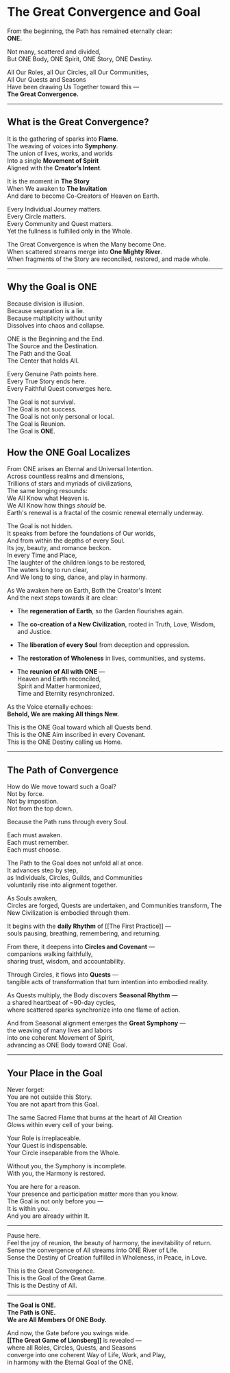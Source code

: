 # The Great Convergence and Goal

From the beginning, the Path has remained eternally clear:  
**ONE.**

Not many, scattered and divided,  
But ONE Body, ONE Spirit, ONE Story, ONE Destiny.

All Our Roles, all Our Circles, all Our Communities,  
All Our Quests and Seasons  
Have been drawing Us Together toward this —  
**The Great Convergence.**

---

## What is the Great Convergence?

It is the gathering of sparks into **Flame**.  
The weaving of voices into **Symphony**.  
The union of lives, works, and worlds  
Into a single **Movement of Spirit**  
Aligned with the **Creator’s Intent**.

It is the moment in **The Story**  
When We awaken to **The Invitation**  
And dare to become Co-Creators of Heaven on Earth.

Every Individual Journey matters.  
Every Circle matters.  
Every Community and Quest matters.  
Yet the fullness is fulfilled only in the Whole.

The Great Convergence is when the Many become One.  
When scattered streams merge into **One Mighty River**.  
When fragments of the Story are reconciled, restored, and made whole.

---

## Why the Goal is ONE

Because division is illusion.  
Because separation is a lie.  
Because multiplicity without unity  
Dissolves into chaos and collapse.

ONE is the Beginning and the End.  
The Source and the Destination.  
The Path and the Goal.  
The Center that holds All.

Every Genuine Path points here.  
Every True Story ends here.  
Every Faithful Quest converges here.

The Goal is not survival.  
The Goal is not success.  
The Goal is not only personal or local.  
The Goal is Reunion.  
The Goal is **ONE**.

## How the ONE Goal Localizes 

From ONE arises an Eternal and Universal Intention.  
Across countless realms and dimensions,  
Trillions of stars and myriads of civilizations,  
The same longing resounds:  
We All Know what Heaven is.  
We All Know how things _should_ be.  
Earth's renewal is a fractal of the cosmic renewal eternally underway.  

The Goal is not hidden.  
It speaks from before the foundations of Our worlds,  
And from within the depths of every Soul.  
Its joy, beauty, and romance beckon.  
In every Time and Place,  
The laughter of the children longs to be restored,  
The waters long to run clear,  
And We long to sing, dance, and play in harmony.  

As We awaken here on Earth, 
Both the Creator's Intent  
And the next steps towards it are clear:  

- The **regeneration of Earth**, so the Garden flourishes again.
    
- The **co-creation of a New Civilization**, rooted in Truth, Love, Wisdom, and Justice.
    
- The **liberation of every Soul** from deception and oppression.
    
- The **restoration of Wholeness** in lives, communities, and systems.
    
- The **reunion of All with ONE** —  
    Heaven and Earth reconciled,  
    Spirit and Matter harmonized,  
    Time and Eternity resynchronized.
    

As the Voice eternally echoes:  
**Behold, We are making All things New.**

This is the ONE Goal toward which all Quests bend.  
This is the ONE Aim inscribed in every Covenant.  
This is the ONE Destiny calling us Home.

---

## The Path of Convergence

How do We move toward such a Goal?  
Not by force.  
Not by imposition.  
Not from the top down.

Because the Path runs through every Soul.

Each must awaken.  
Each must remember.  
Each must choose. 

The Path to the Goal does not unfold all at once.  
It advances step by step,  
as Individuals, Circles, Guilds, and Communities  
voluntarily rise into alignment together.

As Souls awaken,  
Circles are forged, 
Quests are undertaken, 
and Communities transform, 
The New Civilization is embodied through them.

It begins with the **daily Rhythm** of [[The First Practice]] —  
souls pausing, breathing, remembering, and returning.

From there, it deepens into **Circles and Covenant** —  
companions walking faithfully,  
sharing trust, wisdom, and accountability.

Through Circles, it flows into **Quests** —  
tangible acts of transformation that turn intention into embodied reality.

As Quests multiply, the Body discovers **Seasonal Rhythm** —  
a shared heartbeat of ~90-day cycles,  
where scattered sparks synchronize into one flame of action.

And from Seasonal alignment emerges the **Great Symphony** —  
the weaving of many lives and labors  
into one coherent Movement of Spirit,  
advancing as ONE Body toward ONE Goal.

---

## Your Place in the Goal

Never forget:  
You are not outside this Story.  
You are not apart from this Goal.

The same Sacred Flame that burns at the heart of All Creation  
Glows within every cell of your being.

Your Role is irreplaceable.  
Your Quest is indispensable.  
Your Circle inseparable from the Whole.

Without you, the Symphony is incomplete.  
With you, the Harmony is restored.

You are here for a reason.  
Your presence and participation matter more than you know.  
The Goal is not only before you —  
It is within you.  
And you are already within It.

---

Pause here.  
Feel the joy of reunion, the beauty of harmony, the inevitability of return.  
Sense the convergence of All streams into ONE River of Life.  
Sense the Destiny of Creation fulfilled in Wholeness, in Peace, in Love.

This is the Great Convergence.  
This is the Goal of the Great Game.  
This is the Destiny of All.

---

**The Goal is ONE.  
The Path is ONE.  
We are All Members 
Of ONE Body.**

And now, the Gate before you swings wide.  
**[[The Great Game of Lionsberg]]** is revealed —  
where all Roles, Circles, Quests, and Seasons  
converge into one coherent Way of Life, Work, and Play,  
in harmony with the Eternal Goal of the ONE.